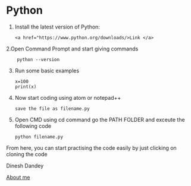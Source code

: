 # Python 

1. Install the latest version of Python:

       <a href="https://www.python.org/downloads/>Link </a>

2.Open Command Prompt and start giving commands

        python --version
	
     
3. Run some basic examples

       x=100
	   print(x)
       
4. Now start coding using atom or notepad++

       save the file as filename.py
       
5. Open CMD using cd command go the PATH FOLDER and exceute the following code

       python filename.py
       
     
From here, you can start practising the code easily by  just clicking on cloning the code 



Dinesh Dandey

<a href="www.dineshdandey">About me</a>
 